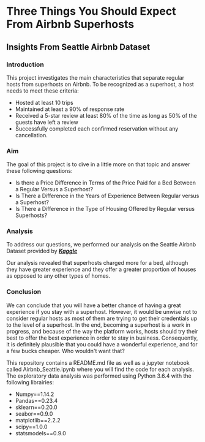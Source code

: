 # Three Things You Should Expect From Airbnb Superhosts
## Insights From Seattle Airbnb Dataset


### Introduction
This project investigates the main characteristics that separate regular hosts from superhosts on Airbnb. To be recognized as a superhost, a host needs to meet these criteria:

- Hosted at least 10 trips
- Maintained at least a 90% of response rate
- Received a 5-star review at least 80% of the time as long as 50% of the guests have left a review
- Successfully completed each confirmed reservation without any cancellation.

### Aim
The goal of this project is to dive in a little more on that topic and answer these following questions:

- Is there a Price Difference in Terms of the Price Paid for a Bed Between a Regular Versus a Superhost?
- Is There a Difference in the Years of Experience Between Regular versus a Superhost?
- Is There a Difference in the Type of Housing Offered by Regular versus Superhosts?

### Analysis
To address our questions, we performed our analysis on the Seattle Airbnb Dataset provided by **_[Kaggle](https://www.kaggle.com/airbnb/seattle)_**


Our analysis revealed that superhosts charged more for a bed, although they have greater experience and they offer a greater proportion of houses as opposed to any other types of homes.

### Conclusion
We can conclude that you will have a better chance of having a great experience if you stay with a superhost. However, it would be unwise not to consider regular hosts as most of them are trying to get their credentials up to the level of a superhost. 
In the end, becoming a superhost is a work in progress, and because of the way the platform works, hosts should try their best to offer the best experience in order to stay in business. Consequently, it is definitely plausible that you could have a wonderful experience, and for a few bucks cheaper. Who wouldn't want that?

This repository contains a README.md file as well as a jupyter notebook called Airbnb_Seattle.ipynb where you will find the code for each analysis.
The exploratory data analysis was performed using Python 3.6.4 with the following librairies:
    
- Numpy==1.14.2
- Pandas==0.23.4
- sklearn==0.20.0
- seabor==0.9.0
- matplotlib==2.2.2
- scipy==1.0.0
- statsmodels==0.9.0
